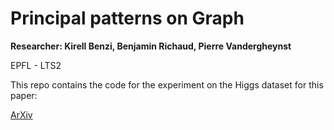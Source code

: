 # Principal patterns on Graph

**Researcher: Kirell Benzi, Benjamin Richaud, Pierre Vandergheynst**

EPFL - LTS2

This repo contains the code for the experiment on the Higgs dataset for this paper:

[ArXiv]()
